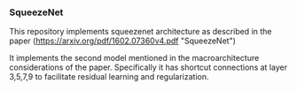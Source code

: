 ### SqueezeNet

This repository implements squeezenet architecture as described in the paper (https://arxiv.org/pdf/1602.07360v4.pdf "SqueezeNet")

It implements the second model mentioned in the macroarchitecture considerations of the paper. Specifically it has shortcut connections at layer 3,5,7,9 to facilitate residual learning and regularization.
